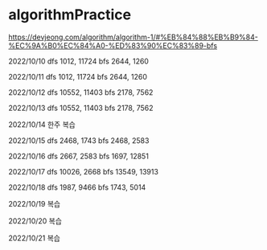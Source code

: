 # algorithmPractice

https://devjeong.com/algorithm/algorithm-1/#%EB%84%88%EB%B9%84-%EC%9A%B0%EC%84%A0-%ED%83%90%EC%83%89-bfs

2022/10/10
dfs
1012, 11724
bfs
2644, 1260


2022/10/11
dfs
1012, 11724
bfs
2644, 1260

2022/10/12
dfs
10552, 11403
bfs
2178, 7562

2022/10/13
dfs
10552, 11403
bfs
2178, 7562


2022/10/14
한주 복습


2022/10/15
dfs
2468, 1743
bfs
2468, 2583

2022/10/16
dfs
2667, 2583
bfs
1697, 12851


2022/10/17
dfs
10026, 2668
bfs
13549, 13913


2022/10/18
dfs
1987, 9466
bfs
1743, 5014


2022/10/19
복습

2022/10/20
복습

2022/10/21
복습
